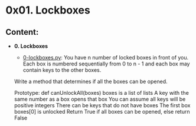 # 0x01. Lockboxes

## Content:

* **0. Lockboxes**
  * [0-lockboxes.py](./main_0.py): You have n number of locked boxes in front of you. Each box is numbered sequentially from 0 to n - 1 and each box may contain keys to the other boxes.

  Write a method that determines if all the boxes can be opened.

  Prototype: def canUnlockAll(boxes)
  boxes is a list of lists
  A key with the same number as a box opens that box
  You can assume all keys will be positive integers
  There can be keys that do not have boxes
  The first box boxes[0] is unlocked
  Return True if all boxes can be opened, else return False
